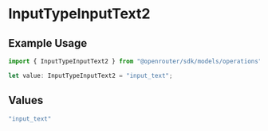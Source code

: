 # InputTypeInputText2

## Example Usage

```typescript
import { InputTypeInputText2 } from "@openrouter/sdk/models/operations";

let value: InputTypeInputText2 = "input_text";
```

## Values

```typescript
"input_text"
```